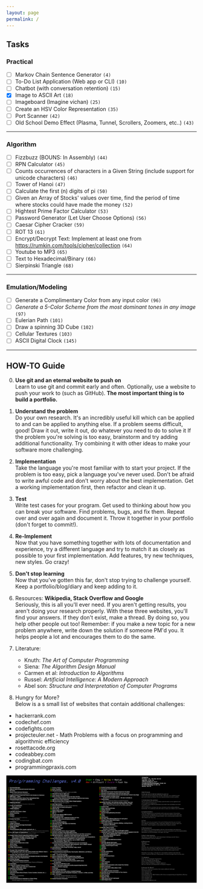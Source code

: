 ```yaml
---
layout: page
permalink: /
---
```


## Tasks

### Practical

- [ ] Markov Chain Sentence Generator `(4)`
- [ ] To-Do List Application (Web app or CLI) `(10)`
- [ ] Chatbot (with conversation retention) `(15)`
- [x] Image to ASCII Art `(18)`
- [ ] Imageboard (Imagine vichan) `(25)`
- [ ] Create an HSV Color Representation `(35)`
- [ ] Port Scanner `(42)`
- [ ] Old School Demo Effect (Plasma, Tunnel, Scrollers, Zoomers, etc..) `(43)`

---

### Algorithm

- [ ] Fizzbuzz (BOUNS: In Assembly) `(44)`
- [ ] RPN Calculator `(45)`
- [ ] Counts occurrences of characters in a Given String (include support for unicode characters) `(46)`
- [ ] Tower of Hanoi `(47)`
- [ ] Calculate the first (n) digits of pi `(50)`
- [ ] Given an Array of Stocks' values over time, find the period of time where stocks could have made the money `(52)`
- [ ] Hightest Prime Factor Calculator `(53)`
- [ ] Password Generator (Let User Choose Options) `(56)`
- [ ] Caesar Cipher Cracker `(59)`
- [ ] ROT 13 `(61)`
- [ ] Encrypt/Decrypt Text: Implement at least one from https://rumkin.com/tools/cipher/collection `(64)`
- [ ] Youtube to MP3 `(65)`
- [ ] Text to Hexadecimal/Binary `(66)`
- [ ] Sierpinski Triangle `(68)`

---

### Emulation/Modeling

- [ ] Generate a Complimentary Color from any input color `(96)`
- [ ] *Generate a 5-Color Scheme from the most dominant tones in any image* `(97)`
- [ ] Eulerian Path `(101)`
- [ ] Draw a spinning 3D Cube `(102)`
- [ ] Cellular Textures `(103)`
- [ ] ASCII Digital Clock `(145)`

---

## HOW-TO Guide

0. **Use git and an eternal website to push on**  
Learn to use git and commit early and often. Optionally, use a website to push your work to (such as GitHub). **The most important thing is to build a portfolio.**

1. **Understand the problem**  
Do your own research. It's an incredibly useful kill which can be applied to and can be applied to anything else. If a problem seems difficult, good! Draw it out, write it out, do whatever you need to do to solve it If the problem you're solving is too easy, brainstorm and try adding additional functionality. Try combining it with other ideas to make your software more challenging.

2. **Implementation**  
Take the language you're most familiar with to start your project. If the problem is too easy, pick a language you've never used. Don't be afraid to write awful code and don't worry about the best implementation. Get a working implementation first, then refactor and clean it up.

3. **Test**  
Write test cases for your program. Get used to thinking about how you can break your software. Find problems, bugs, and fix them. Repeat over and over again and document it. Throw it together in your portfolio (don't forget to commit!).

4. **Re-Implement**  
Now that you have something together with lots of documentation and experience, try a different language and try to match it as closely as possible to your first implementation. Add features, try new techniques, new styles. Go crazy!

5. **Don't stop learning**  
Now that you've gotten this far, don't stop trying to challenge yourself. Keep a portfolio/blog/diary and keep adding to it.

6. Resources: **Wikipedia, Stack Overflow and Google**  
Seriously, this is all you'll ever need. If you aren't getting results, you aren't doing your research properly. With these three websites, you'll find your answers. If they don't exist, make a thread. By doing so, you help other people out too! Remember: if you make a new topic for a new problem anywhere, write down the solution if someone PM'd you. It helps people a lot and encourages them to do the same.

7. Literature:
	- Knuth: *The Art of Computer Programming*
	- Siena: *The Algorithm Design Manual*
	- Carmen et al: *Introduction to Algorithms*
	- Russel: *Artificial Intelligence: A Modern Approach*
	- Abel son: *Structure and Interpretation of Computer Programs*

8. Hungry for More?  
Below is a s small list of websites that contain additional challenges:
- hackerrank.com
- codechef.com
- codefights.com
- projecteuler.net - Math Problems with a focus on programming and algorithmic efficiency
- rosettacode.org 
- codeabbey.com
- codingbat.com
- programmingpraxis.com


![](image.png)
